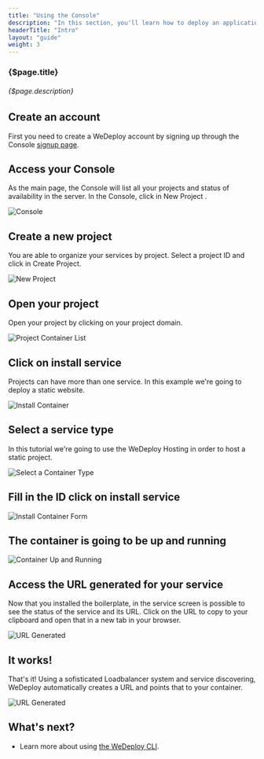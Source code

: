 ```yaml
---
title: "Using the Console"
description: "In this section, you'll learn how to deploy an application using WeDeploy Console."
headerTitle: "Intro"
layout: "guide"
weight: 3
---
```


### {$page.title}

###### {$page.description}

<article id="1">

## Create an account

First you need to create a WeDeploy account by signing up through the Console [signup page](https://console.wedeploy.com/signup).

</article>

<article id="2">

## Access your Console

As the main page, the Console will list all your projects and status of availability in the server. In the Console, click in New Project .

![Console](/images/docs/intro/using-the-dashboard--dashboard.png)

</article>

<article id="3">

## Create a new project

You are able to organize your services by project. Select a project ID and click in Create Project.

![New Project](/images/docs/intro/using-the-dashboard--new-project.png)

</article>

<article id="4">

## Open your project

Open your project by clicking on your project domain.

![Project Container List](/images/docs/intro/using-the-dashboard--project-container-list.png)

</article>

<article id="5">

## Click on install service

Projects can have more than one service. In this example we're going to deploy a static website.

![Install Container](/images/docs/intro/using-the-dashboard--install-container.png)

</article>

<article id="6">

## Select a service type
In this tutorial we're going to use the WeDeploy Hosting in order to host a static project.

![Select a Container Type](/images/docs/intro/using-the-dashboard--select-a-container-type.png)

</article>

<article id="7">

## Fill in the ID click on install service

![Install Container Form](/images/docs/intro/using-the-dashboard--install-container-form.png)

</article>

<article id="8">

## The container is going to be up and running

![Container Up and Running](/images/docs/intro/using-the-dashboard--container-up-and-running.png)

</article>

<article id="9">

## Access the URL generated for your service
Now that you installed the boilerplate, in the service screen is possible to see the status of the service and its URL. Click on the URL to copy to your clipboard and open that in a new tab in your browser.

![URL Generated](/images/docs/intro/using-the-dashboard--url-generated.png)

</article>

<article id="10">

## It works!
That's it! Using a sofisticated Loadbalancer system and service discovering, WeDeploy automatically creates a URL and points that to your container.

![URL Generated](/images/docs/intro/using-the-dashboard--it-works.png)

</article>

## What's next?

* Learn more about using [the WeDeploy CLI](/docs/intro/using-the-command-line.html).
